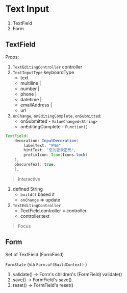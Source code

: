 # Text Input
1. TextField
1. Form

## TextField
Props:
1. `TextEditingController` controller
1. `TextInputType` keyboardType  
    * text
    * multiline |
    * number |
    * phone |
    * datetime |
    * emailAddress |
    * url  
1. `onChange`, `onEditingComplete`, `onSubmitted`:
    * onSubmitted - `ValueChanged<String>`
    * onEditingComplete - `Function()`

```java
TextField(
    decoration: InputDecoration(
        labelText: "密码",
        hintText: "您的登录密码",
        prefixIcon: Icon(Icons.lock)
    ),
    obscureText: true,
    ),
```

>Interactive
1. defined String
    * `build()` based it
    * `onChange` => update
1. `TextEditingController`
    * TextField.controller = controller
    * controller.text

>Focus


## Form
Set of TextField (FormField)

`FormState` (via `Form.of(BuildContext)` )
1. validate() -> Form's children's (FormField) validate()
1. save() -> FormField's save()
1. reset() -> FormField's reset()





